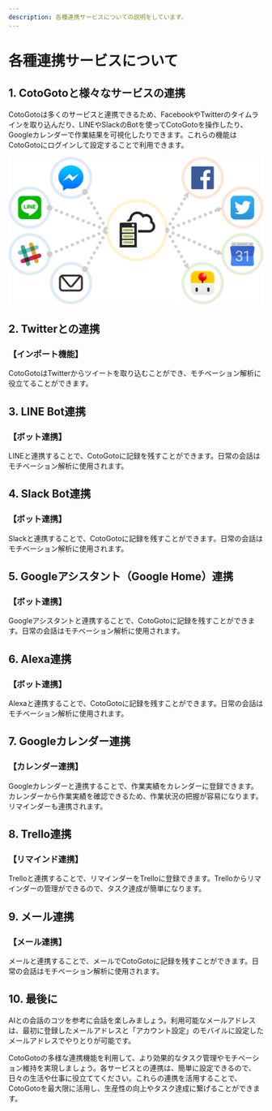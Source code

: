 ```yaml
---
description: 各種連携サービスについての説明をしています。
---
```


# 各種連携サービスについて

## 1. CotoGotoと様々なサービスの連携

&#x20;CotoGotoは多くのサービスと連携できるため、FacebookやTwitterのタイムラインを取り込んだり、LINEやSlackのBotを使ってCotoGotoを操作したり、Googleカレンダーで作業結果を可視化したりできます。これらの機能はCotoGotoにログインして設定することで利用できます。

![](.gitbook/assets/cooperation.png)

## 2. Twitterとの連携

### 【インポート機能】

CotoGotoはTwitterからツイートを取り込むことができ、モチベーション解析に役立てることができます。

## 3. LINE Bot連携

### 【ボット連携】

LINEと連携することで、CotoGotoに記録を残すことができます。日常の会話はモチベーション解析に使用されます。

## 4. Slack Bot連携

### 【ボット連携】

Slackと連携することで、CotoGotoに記録を残すことができます。日常の会話はモチベーション解析に使用されます。

## 5. Googleアシスタント（Google Home）連携

### 【ボット連携】

Googleアシスタントと連携することで、CotoGotoに記録を残すことができます。日常の会話はモチベーション解析に使用されます。

## 6. Alexa連携

### 【ボット連携】

Alexaと連携することで、CotoGotoに記録を残すことができます。日常の会話はモチベーション解析に使用されます。

## 7. Googleカレンダー連携

### 【カレンダー連携】

Googleカレンダーと連携することで、作業実績をカレンダーに登録できます。カレンダーから作業実績を確認できるため、作業状況の把握が容易になります。リマインダーも連携されます。

## 8. Trello連携

### 【リマインド連携】

Trelloと連携することで、リマインダーをTrelloに登録できます。Trelloからリマインダーの管理ができるので、タスク達成が簡単になります。

## 9. メール連携

### 【メール連携】

メールと連携することで、メールでCotoGotoに記録を残すことができます。日常の会話はモチベーション解析に使用されます。

## 10. 最後に

AIとの会話のコツを参考に会話を楽しみましょう。利用可能なメールアドレスは、最初に登録したメールアドレスと「アカウント設定」のモバイルに設定したメールアドレスでやりとりが可能です。

CotoGotoの多様な連携機能を利用して、より効果的なタスク管理やモチベーション維持を実現しましょう。各サービスとの連携は、簡単に設定できるので、日々の生活や仕事に役立ててください。これらの連携を活用することで、CotoGotoを最大限に活用し、生産性の向上やタスク達成に繋げることができます。

